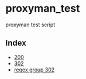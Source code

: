# proxyman_test

proxyman test script

## Index

- [200](./code/response-200.js)
- [302](./code/response-302.js)
- [regex group 302](./code/regex_group-302.js)
